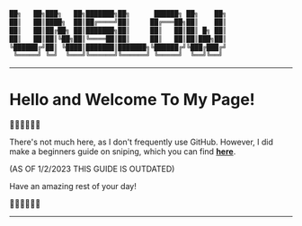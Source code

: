 ```sh
██╗   ██╗███╗   ██╗███████╗██╗      ██████╗ ██╗    ██╗
██║   ██║████╗  ██║██╔════╝██║     ██╔═══██╗██║    ██║
██║   ██║██╔██╗ ██║███████╗██║     ██║   ██║██║ █╗ ██║
██║   ██║██║╚██╗██║╚════██║██║     ██║   ██║██║███╗██║
╚██████╔╝██║ ╚████║███████║███████╗╚██████╔╝╚███╔███╔╝
 ╚═════╝ ╚═╝  ╚═══╝╚══════╝╚══════╝ ╚═════╝  ╚══╝╚══╝ 
  ```

----------------------
# Hello and Welcome To My Page!
᲼᲼᲼᲼᲼᲼

There's not much here, as I don't frequently use GitHub. However, I did make a beginners guide on sniping, which you can find **[here](https://github.com/NameMC/BASIC-SNIPING-GUIDE)**.

(AS OF 1/2/2023 THIS GUIDE IS OUTDATED)

Have an amazing rest of your day!




᲼᲼᲼᲼᲼᲼

----------------------
